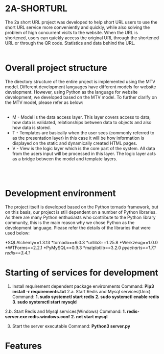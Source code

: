 # 2A-SHORTURL

The 2a short URL project was developed to help short URL users to use the short URL service more conveniently and quickly, while also solving the problem of high concurrent visits to the website. When the URL is shortened, users can quickly access the original URL through the shortened URL or through the QR code. Statistics and data behind the URL.
<br>
<br>
# Overall project structure 
The directory structure of the entire project is implemented using the MTV model. Different development languages ​​have different models for website development. However, using Python as the language for website development, we developed based on the  MTV model.
To further clarify on the MTV model, please refer as below:
<br>
<br>
* M - Model is the data access layer. This layer covers access to data, how data is validated, relationships between data to objects and also how data is stored.
* T - Templates are basically when the user sees (commonly referred to as the presentation layer) in this case it will be how information is displayed on the static and dynamically created HTML pages.
* V - View is the logic layer which is the core part of the system. All data from the users input will be processed in this layer. The logic layer acts as a bridge between the model and template layers.
<br>
<br>

# Development environment
The project itself is developed based on the Python tornado framework, but on this basis, our project is still dependent on a number of Python libraries. As there are many Python enthusiasts who contribute to the Python library community, this is the main reason why we chose Python as the development language. Please refer the details of the libraries that were used below:

*SQLAlchemy==1.3.13
*tornado==6.0.3
*urllib3==1.25.8
*Werkzeug==1.0.0
*WTForms==2.2.1
*PyMySQL==0.9.3
*matplotlib==3.2.0
*pyecharts==1.7.1
*redis==3.4.1**

# Starting of services for development
1. Install requirement dependent package environments
   Command:
   **Pip3 install -r requirements.txt**
2.a. Start Redis and Mysql services(Unix)
   Command:
   **1. sudo systemctl start redis**
   **2. sudo systemctl enable redis**
   **3. sudo systemctl start mysqld**

2.b. Start Redis and Mysql services(Windows)
   Command:
   **1. redis-server.exe redis.windows.conf** 
   **2. net start mysql** 

3. Start the server executable
   Command:
   **Python3 server.py**
   
# Features
